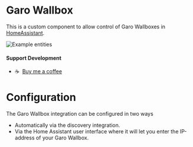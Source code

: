 # Garo Wallbox

This is a custom component to allow control of Garo Wallboxes in [HomeAssistant](https://home-assistant.io).

![Example entities](https://github.com/sockless-coding/garo_wallbox/raw/master/doc/entities.png)

#### Support Development
- :coffee:&nbsp;&nbsp;[Buy me a coffee](https://www.buymeacoffee.com/sockless)


# Configuration

The Garo Wallbox integration can be configured in two ways
* Automatically via the discovery integration.
* Via the Home Assistant user interface where it will let you enter the IP-address of your Garo Wallbox.